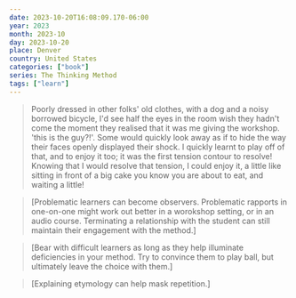 ```yaml
---
date: 2023-10-20T16:08:09.170-06:00
year: 2023
month: 2023-10
day: 2023-10-20
place: Denver
country: United States
categories: ["book"]
series: The Thinking Method
tags: ["learn"]
---
```

> Poorly dressed in other folks' old clothes, with a dog and a noisy borrowed bicycle, I'd see half the eyes in the room wish they hadn't come the moment they realised that it was me giving the workshop. 'this is the guy?!'. Some would quickly look away as if to hide the way their faces openly displayed their shock. I quickly learnt to play off of that, and to enjoy it too; it was the first tension contour to resolve! Knowing that I would resolve that tension, I could enjoy it, a little like sitting in front of a big cake you know you are about to eat, and waiting a little!

> [Problematic learners can become observers. Problematic  rapports in one-on-one might work out better in a worokshop setting, or in an audio course. Terminating a relationship with the student can still maintain their engagement with the method.]

> [Bear with difficult learners as long as they help illuminate deficiencies in your method. Try to convince them to play ball, but ultimately leave the choice with them.]

> [Explaining etymology can help mask repetition.]
